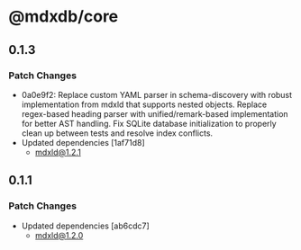 # @mdxdb/core

## 0.1.3

### Patch Changes

- 0a0e9f2: Replace custom YAML parser in schema-discovery with robust implementation from mdxld that supports nested objects. Replace regex-based heading parser with unified/remark-based implementation for better AST handling. Fix SQLite database initialization to properly clean up between tests and resolve index conflicts.
- Updated dependencies [1af71d8]
  - mdxld@1.2.1

## 0.1.1

### Patch Changes

- Updated dependencies [ab6cdc7]
  - mdxld@1.2.0
